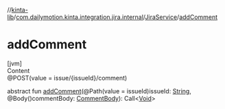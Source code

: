 //[kinta-lib](../../../index.md)/[com.dailymotion.kinta.integration.jira.internal](../index.md)/[JiraService](index.md)/[addComment](add-comment.md)



# addComment  
[jvm]  
Content  
@POST(value = issue/{issueId}/comment)  
  
abstract fun [addComment](add-comment.md)(@Path(value = issueId)issueId: [String](https://kotlinlang.org/api/latest/jvm/stdlib/kotlin/-string/index.html), @Body()commentBody: [CommentBody](../-comment-body/index.md)): Call<[Void](https://docs.oracle.com/javase/8/docs/api/java/lang/Void.html)>  



